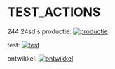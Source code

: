 # TEST_ACTIONS
244
24sd
s
productie:  [![productie](https://github.com/Joost17/TEST_ACTIONS/actions/workflows/test.yml/badge.svg?branch=productie)](https://github.com/Joost17/TEST_ACTIONS/actions/workflows/test.yml)

test:       [![test](https://github.com/Joost17/TEST_ACTIONS/actions/workflows/test.yml/badge.svg?branch=test)](https://github.com/Joost17/TEST_ACTIONS/actions/workflows/test.yml)

ontwikkel:  [![ontwikkel](https://github.com/Joost17/TEST_ACTIONS/actions/workflows/test.yml/badge.svg?branch=ontwikkel)](https://github.com/Joost17/TEST_ACTIONS/actions/workflows/test.yml)